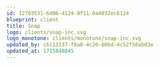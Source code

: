 ```yaml
---
id: 12793531-6d06-4124-9f11-0a4032ec6124
blueprint: client
title: Snap
logo: clients/snap-inc.svg
logo_monotone: clients/monotone/snap-inc.svg
updated_by: c6113137-f6a8-4c20-b0bd-4c52f58ab03e
updated_at: 1715848845
---
```

